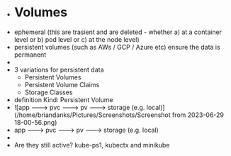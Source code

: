 - # Volumes
- ephemeral (this are trasient and are deleted - whether a) at a container level or b) pod level or c) at the node level)
- persistent volumes (such as AWs / GCP / Azure etc) ensure the data is permanent
-
- 3 variations for persistent data
	- Persistent Volumes
	- Persistent Volume Claims
	- Storage Classes
- definition Kind: Persistent Volume
- ![app ---> pvc ---> pv ---> storage (e.g. local)](/home/briandanks/Pictures/Screenshots/Screenshot from 2023-06-29 18-00-56.png)
- app ---> pvc ---> pv ---> storage (e.g. local)
-
- Are they still active? kube-ps1, kubectx and minikube
